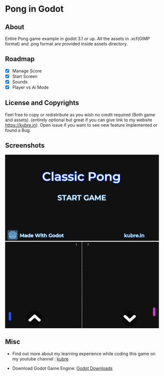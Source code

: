 # Pong in Godot

## About

Entire Pong game example in godot 3.1 or up.
All the assets in .xcf(GIMP format) and .png format are provided inside assets directory.

## Roadmap

- [X] Manage Score
- [X] Start Screen
- [X] Sounds
- [X] Player vs Ai Mode

## License and Copyrights
Feel free to copy or redistribute as you wish no credit required (Both game and assets). (entirely optional but great if you can give link to my website https://kubre.in). Open issue if you want to see new feature implemented or found a Bug.

## Screenshots

![TitleScreen](./Images/title.jpg)
![Gameplay](./Images/game_play.jpg)

## Misc

- Find out more about my learning experience while coding this game on my youtube channel : [kubre](https://www.youtube.com/channel/UCruYKNvpEEMN-gtGRu98W_g)

- Download Godot Game Engine: [Godot Downloads](https://godotengine.org/download)

